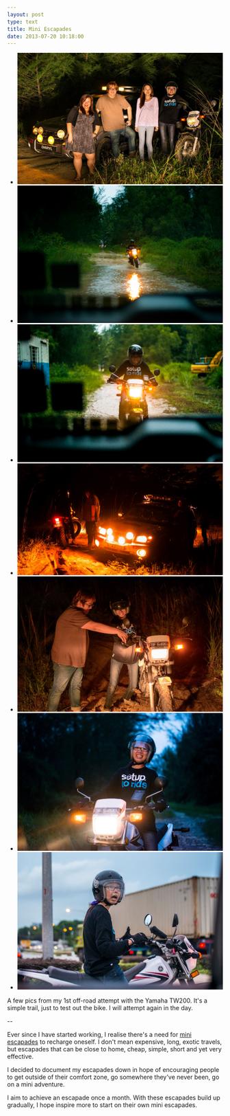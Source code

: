 ```yaml
---
layout: post
type: text
title: Mini Escapades
date: 2013-07-20 10:18:00
---
```


<ul class="rslides">
    <li><img src="/img/offroad-6.jpg" /></li>
    <li><img src="/img/offroad-1.jpg" /></li>
    <li><img src="/img/offroad-2.jpg" /></li>
    <li><img src="/img/offroad-5.jpg" /></li>
    <li><img src="/img/offroad-4.jpg" /></li>
    <li><img src="/img/offroad-3.jpg" /></li>
    <li><img src="/img/offroad-0.jpg" /></li>
</ul>

A few pics from my 1st off-road attempt with the Yamaha TW200. It's a simple trail, just to test out the bike. I will attempt again in the day.

--

Ever since I have started working, I realise there's a need for [mini escapades](/categories/miniescapades/) to recharge oneself. I don't mean expensive, long, exotic travels, but escapades that can be close to home, cheap, simple, short and yet very effective.

I decided to document my escapades down in hope of encouraging people to get outside of their comfort zone, go somewhere they've never been, go on a mini adventure.

I aim to achieve an escapade once a month. With these escapades build up gradually, I hope inspire more to start on their own mini escapades.

